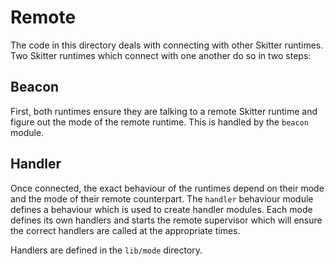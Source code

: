 # Remote

The code in this directory deals with connecting with other Skitter runtimes.
Two Skitter runtimes which connect with one another do so in two steps:

## Beacon

First, both runtimes ensure they are talking to a remote Skitter runtime and
figure out the mode of the remote runtime. This is handled by the `beacon`
module.

## Handler

Once connected, the exact behaviour of the runtimes depend on their mode and
the mode of their remote counterpart. The `handler` behaviour module defines
a behaviour which is used to create handler modules. Each mode defines its own
handlers and starts the remote supervisor which will ensure the correct handlers
are called at the appropriate times.

Handlers are defined in the `lib/mode` directory.

